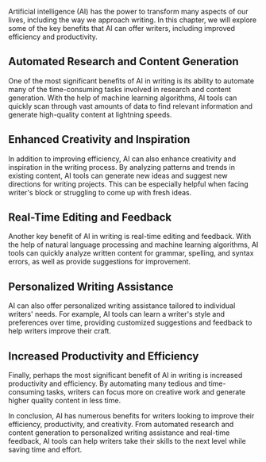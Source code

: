 
Artificial intelligence (AI) has the power to transform many aspects of our lives, including the way we approach writing. In this chapter, we will explore some of the key benefits that AI can offer writers, including improved efficiency and productivity.

Automated Research and Content Generation
-----------------------------------------

One of the most significant benefits of AI in writing is its ability to automate many of the time-consuming tasks involved in research and content generation. With the help of machine learning algorithms, AI tools can quickly scan through vast amounts of data to find relevant information and generate high-quality content at lightning speeds.

Enhanced Creativity and Inspiration
-----------------------------------

In addition to improving efficiency, AI can also enhance creativity and inspiration in the writing process. By analyzing patterns and trends in existing content, AI tools can generate new ideas and suggest new directions for writing projects. This can be especially helpful when facing writer's block or struggling to come up with fresh ideas.

Real-Time Editing and Feedback
------------------------------

Another key benefit of AI in writing is real-time editing and feedback. With the help of natural language processing and machine learning algorithms, AI tools can quickly analyze written content for grammar, spelling, and syntax errors, as well as provide suggestions for improvement.

Personalized Writing Assistance
-------------------------------

AI can also offer personalized writing assistance tailored to individual writers' needs. For example, AI tools can learn a writer's style and preferences over time, providing customized suggestions and feedback to help writers improve their craft.

Increased Productivity and Efficiency
-------------------------------------

Finally, perhaps the most significant benefit of AI in writing is increased productivity and efficiency. By automating many tedious and time-consuming tasks, writers can focus more on creative work and generate higher quality content in less time.

In conclusion, AI has numerous benefits for writers looking to improve their efficiency, productivity, and creativity. From automated research and content generation to personalized writing assistance and real-time feedback, AI tools can help writers take their skills to the next level while saving time and effort.
